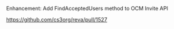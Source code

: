 Enhancement: Add FindAcceptedUsers method to OCM Invite API

https://github.com/cs3org/reva/pull/1527
